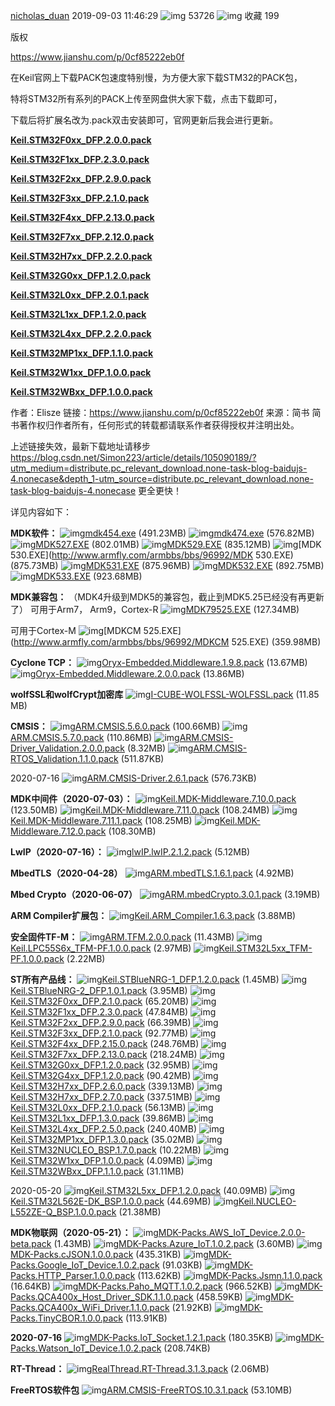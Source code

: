 [nicholas_duan](https://blog.csdn.net/nicholas_duan) 2019-09-03 11:46:29 ![img](https://csdnimg.cn/release/blogv2/dist/pc/img/articleReadEyes.png) 53726 ![img](https://csdnimg.cn/release/blogv2/dist/pc/img/tobarCollect.png) 收藏 199

版权

https://www.jianshu.com/p/0cf85222eb0f

在Keil官网上下载PACK包速度特别慢，为方便大家下载STM32的PACK包，

特将STM32所有系列的PACK上传至网盘供大家下载，点击下载即可，

下载后将扩展名改为.pack双击安装即可，官网更新后我会进行更新。

**[Keil.STM32F0xx_DFP.2.0.0.pack](https://links.jianshu.com/go?to=https%3A%2F%2Fu20384633.ctfile.com%2Ffs%2F20384633-377184535)**      

**[Keil.STM32F1xx_DFP.2.3.0.pack](https://links.jianshu.com/go?to=https%3A%2F%2Fu20384633.ctfile.com%2Ffs%2F20384633-377185154)**

**[Keil.STM32F2xx_DFP.2.9.0.pack](https://links.jianshu.com/go?to=https%3A%2F%2Fu20384633.ctfile.com%2Ffs%2F20384633-377185208)**

**[Keil.STM32F3xx_DFP.2.1.0.pack](https://links.jianshu.com/go?to=https%3A%2F%2Fu20384633.ctfile.com%2Ffs%2F20384633-377185264)**

**[Keil.STM32F4xx_DFP.2.13.0.pack](https://links.jianshu.com/go?to=https%3A%2F%2Fu20384633.ctfile.com%2Ffs%2F20384633-377185474)**

**[Keil.STM32F7xx_DFP.2.12.0.pack](https://links.jianshu.com/go?to=https%3A%2F%2Fu20384633.ctfile.com%2Ffs%2F20384633-389892447)**

**[Keil.STM32H7xx_DFP.2.2.0.pack](https://links.jianshu.com/go?to=https%3A%2F%2Fu20384633.ctfile.com%2Ffs%2F20384633-377185781)**

**[Keil.STM32G0xx_DFP.1.2.0.pack](https://links.jianshu.com/go?to=https%3A%2F%2Fu20384633.ctfile.com%2Ffs%2F20384633-389893586)**

**[Keil.STM32L0xx_DFP.2.0.1.pack](https://links.jianshu.com/go?to=https%3A%2F%2Fu20384633.ctfile.com%2Ffs%2F20384633-377185814)**

**[Keil.STM32L1xx_DFP.1.2.0.pack](https://links.jianshu.com/go?to=https%3A%2F%2Fu20384633.ctfile.com%2Ffs%2F20384633-377185829)**

**[Keil.STM32L4xx_DFP.2.2.0.pack](https://links.jianshu.com/go?to=https%3A%2F%2Fu20384633.ctfile.com%2Ffs%2F20384633-377185949)**

**[Keil.STM32MP1xx_DFP.1.1.0.pack](https://links.jianshu.com/go?to=https%3A%2F%2Fu20384633.ctfile.com%2Ffs%2F20384633-389892580)**

**[Keil.STM32W1xx_DFP.1.0.0.pack](https://links.jianshu.com/go?to=https%3A%2F%2Fu20384633.ctfile.com%2Ffs%2F20384633-377875747)**

**[Keil.STM32WBxx_DFP.1.0.0.pack](https://links.jianshu.com/go?to=https%3A%2F%2Fu20384633.ctfile.com%2Ffs%2F20384633-377875798)**



作者：Elisze
链接：https://www.jianshu.com/p/0cf85222eb0f
来源：简书
简书著作权归作者所有，任何形式的转载都请联系作者获得授权并注明出处。

上述链接失效，最新下载地址请移步 https://blog.csdn.net/Simon223/article/details/105090189/?utm_medium=distribute.pc_relevant_download.none-task-blog-baidujs-4.nonecase&depth_1-utm_source=distribute.pc_relevant_download.none-task-blog-baidujs-4.nonecase 更全更快！

详见内容如下：

**MDK软件：**
![img](https://img-blog.csdnimg.cn/img_convert/275e693ae9f7c97d3631adc4e7f91355.png)[mdk454.exe](http://www.armfly.com/armbbs/bbs/96992/mdk454.exe) (491.23MB)
![img](https://img-blog.csdnimg.cn/img_convert/275e693ae9f7c97d3631adc4e7f91355.png)[mdk474.exe](http://www.armfly.com/armbbs/bbs/96992/mdk474.exe) (576.82MB)
![img](https://img-blog.csdnimg.cn/img_convert/275e693ae9f7c97d3631adc4e7f91355.png)[MDK527.EXE](http://www.armfly.com/armbbs/bbs/96992/MDK527.EXE) (802.01MB)
![img](https://img-blog.csdnimg.cn/img_convert/275e693ae9f7c97d3631adc4e7f91355.png)[MDK529.EXE](http://www.armfly.com/armbbs/bbs/96992/MDK529.EXE) (835.12MB)
![img](https://img-blog.csdnimg.cn/img_convert/275e693ae9f7c97d3631adc4e7f91355.png)[MDK 530.EXE](http://www.armfly.com/armbbs/bbs/96992/MDK 530.EXE) (875.73MB)
![img](https://img-blog.csdnimg.cn/img_convert/275e693ae9f7c97d3631adc4e7f91355.png)[MDK531.EXE](http://www.armfly.com/armbbs/bbs/96992/MDK531.EXE) (875.96MB)
![img](https://img-blog.csdnimg.cn/img_convert/275e693ae9f7c97d3631adc4e7f91355.png)[MDK532.EXE](http://www.armfly.com/armbbs/bbs/96992/MDK532.EXE) (892.75MB)
![img](https://img-blog.csdnimg.cn/img_convert/275e693ae9f7c97d3631adc4e7f91355.png)[MDK533.EXE](http://www.armfly.com/armbbs/bbs/96992/MDK533.EXE) (923.68MB)

**MDK兼容包：**
（MDK4升级到MDK5的兼容包，截止到MDK5.25已经没有再更新了）
可用于Arm7， Arm9，Cortex-R
![img](https://img-blog.csdnimg.cn/img_convert/275e693ae9f7c97d3631adc4e7f91355.png)[MDK79525.EXE](http://www.armfly.com/armbbs/bbs/96992/MDK79525.EXE) (127.34MB)

可用于Cortex-M
![img](https://img-blog.csdnimg.cn/img_convert/275e693ae9f7c97d3631adc4e7f91355.png)[MDKCM 525.EXE](http://www.armfly.com/armbbs/bbs/96992/MDKCM 525.EXE) (359.98MB)

**Cyclone TCP：**
![img](https://img-blog.csdnimg.cn/img_convert/cb1cc0e25dc32a86f5ae85c5055de7e3.png)[Oryx-Embedded.Middleware.1.9.8.pack](http://www.armfly.com/armbbs/bbs/96992/Oryx-Embedded.Middleware.1.9.8.pack) (13.67MB)
![img](https://img-blog.csdnimg.cn/img_convert/cb1cc0e25dc32a86f5ae85c5055de7e3.png)[Oryx-Embedded.Middleware.2.0.0.pack](http://www.armfly.com/armbbs/bbs/96992/Oryx-Embedded.Middleware.2.0.0.pack) (13.86MB)

**wolfSSL和wolfCrypt加密库**
![img](https://img-blog.csdnimg.cn/img_convert/cb1cc0e25dc32a86f5ae85c5055de7e3.png)[I-CUBE-WOLFSSL-WOLFSSL.pack](http://www.armbbs.cn/forum.php?mod=attachment&aid=NjExNzZ8NjJhOGI1Njl8MTU5ODQwOTY2NHw1OHw5OTU5OA%3D%3D) (11.85 MB)

**CMSIS：**
![img](https://img-blog.csdnimg.cn/img_convert/cb1cc0e25dc32a86f5ae85c5055de7e3.png)[ARM.CMSIS.5.6.0.pack](http://www.armfly.com/armbbs/bbs/96992/ARM.CMSIS.5.6.0.pack) (100.66MB)
![img](https://img-blog.csdnimg.cn/img_convert/cb1cc0e25dc32a86f5ae85c5055de7e3.png)[ARM.CMSIS.5.7.0.pack](http://www.armfly.com/armbbs/bbs/96992/ARM.CMSIS.5.7.0.pack) (110.86MB)
![img](https://img-blog.csdnimg.cn/img_convert/cb1cc0e25dc32a86f5ae85c5055de7e3.png)[ARM.CMSIS-Driver_Validation.2.0.0.pack](http://www.armfly.com/armbbs/bbs/96992/ARM.CMSIS-Driver_Validation.2.0.0.pack) (8.32MB)
![img](https://img-blog.csdnimg.cn/img_convert/cb1cc0e25dc32a86f5ae85c5055de7e3.png)[ARM.CMSIS-RTOS_Validation.1.1.0.pack](http://www.armfly.com/armbbs/bbs/96992/ARM.CMSIS-RTOS_Validation.1.1.0.pack) (511.87KB)

2020-07-16
![img](https://img-blog.csdnimg.cn/img_convert/cb1cc0e25dc32a86f5ae85c5055de7e3.png)[ARM.CMSIS-Driver.2.6.1.pack](http://www.armfly.com/armbbs/bbs/96992/ARM.CMSIS-Driver.2.6.1.pack) (576.73KB)

**MDK中间件（2020-07-03）：**
![img](https://img-blog.csdnimg.cn/img_convert/cb1cc0e25dc32a86f5ae85c5055de7e3.png)[Keil.MDK-Middleware.7.10.0.pack](http://www.armfly.com/armbbs/bbs/96992/Keil.MDK-Middleware.7.10.0.pack) (123.50MB)
![img](https://img-blog.csdnimg.cn/img_convert/cb1cc0e25dc32a86f5ae85c5055de7e3.png)[Keil.MDK-Middleware.7.11.0.pack](http://www.armfly.com/armbbs/bbs/96992/Keil.MDK-Middleware.7.11.0.pack) (108.24MB)
![img](https://img-blog.csdnimg.cn/img_convert/cb1cc0e25dc32a86f5ae85c5055de7e3.png)[Keil.MDK-Middleware.7.11.1.pack](http://www.armfly.com/armbbs/bbs/96992/Keil.MDK-Middleware.7.11.1.pack) (108.25MB)
![img](https://img-blog.csdnimg.cn/img_convert/cb1cc0e25dc32a86f5ae85c5055de7e3.png)[Keil.MDK-Middleware.7.12.0.pack](http://www.armfly.com/armbbs/bbs/96992/Keil.MDK-Middleware.7.12.0.pack) (108.30MB)

**LwIP（2020-07-16）：**
![img](https://img-blog.csdnimg.cn/img_convert/cb1cc0e25dc32a86f5ae85c5055de7e3.png)[lwIP.lwIP.2.1.2.pack](http://www.armfly.com/armbbs/bbs/96992/lwIP.lwIP.2.1.2.pack) (5.12MB)

**MbedTLS（2020-04-28）**
![img](https://img-blog.csdnimg.cn/img_convert/cb1cc0e25dc32a86f5ae85c5055de7e3.png)[ARM.mbedTLS.1.6.1.pack](http://www.armfly.com/armbbs/bbs/96992/ARM.mbedTLS.1.6.1.pack) (4.92MB)

**Mbed Crypto（2020-06-07）**
![img](https://img-blog.csdnimg.cn/img_convert/cb1cc0e25dc32a86f5ae85c5055de7e3.png)[ARM.mbedCrypto.3.0.1.pack](http://www.armfly.com/armbbs/bbs/96992/ARM.mbedCrypto.3.0.1.pack) (3.19MB)

**ARM Compiler扩展包：**
![img](https://img-blog.csdnimg.cn/img_convert/cb1cc0e25dc32a86f5ae85c5055de7e3.png)[Keil.ARM_Compiler.1.6.3.pack](http://www.armfly.com/armbbs/bbs/96992/Keil.ARM_Compiler.1.6.3.pack) (3.88MB)

**安全固件TF-M：**
![img](https://img-blog.csdnimg.cn/img_convert/cb1cc0e25dc32a86f5ae85c5055de7e3.png)[ARM.TFM.2.0.0.pack](http://www.armfly.com/armbbs/bbs/96992/ARM.TFM.2.0.0.pack) (11.43MB)
![img](https://img-blog.csdnimg.cn/img_convert/cb1cc0e25dc32a86f5ae85c5055de7e3.png)[Keil.LPC55S6x_TFM-PF.1.0.0.pack](http://www.armfly.com/armbbs/bbs/96992/Keil.LPC55S6x_TFM-PF.1.0.0.pack) (2.97MB)
![img](https://img-blog.csdnimg.cn/img_convert/cb1cc0e25dc32a86f5ae85c5055de7e3.png)[Keil.STM32L5xx_TFM-PF.1.0.0.pack](http://www.armfly.com/armbbs/bbs/96992/Keil.STM32L5xx_TFM-PF.1.0.0.pack) (2.22MB)

**ST所有产品线：**
![img](https://img-blog.csdnimg.cn/img_convert/cb1cc0e25dc32a86f5ae85c5055de7e3.png)[Keil.STBlueNRG-1_DFP.1.2.0.pack](http://www.armfly.com/armbbs/bbs/96992/Keil.STBlueNRG-1_DFP.1.2.0.pack) (1.45MB)
![img](https://img-blog.csdnimg.cn/img_convert/cb1cc0e25dc32a86f5ae85c5055de7e3.png)[Keil.STBlueNRG-2_DFP.1.0.1.pack](http://www.armfly.com/armbbs/bbs/96992/Keil.STBlueNRG-2_DFP.1.0.1.pack) (3.95MB)
![img](https://img-blog.csdnimg.cn/img_convert/cb1cc0e25dc32a86f5ae85c5055de7e3.png)[Keil.STM32F0xx_DFP.2.1.0.pack](http://www.armfly.com/armbbs/bbs/96992/Keil.STM32F0xx_DFP.2.1.0.pack) (65.20MB)
![img](https://img-blog.csdnimg.cn/img_convert/cb1cc0e25dc32a86f5ae85c5055de7e3.png)[Keil.STM32F1xx_DFP.2.3.0.pack](http://www.armfly.com/armbbs/bbs/96992/Keil.STM32F1xx_DFP.2.3.0.pack) (47.84MB)
![img](https://img-blog.csdnimg.cn/img_convert/cb1cc0e25dc32a86f5ae85c5055de7e3.png)[Keil.STM32F2xx_DFP.2.9.0.pack](http://www.armfly.com/armbbs/bbs/96992/Keil.STM32F2xx_DFP.2.9.0.pack) (66.39MB)
![img](https://img-blog.csdnimg.cn/img_convert/cb1cc0e25dc32a86f5ae85c5055de7e3.png)[Keil.STM32F3xx_DFP.2.1.0.pack](http://www.armfly.com/armbbs/bbs/96992/Keil.STM32F3xx_DFP.2.1.0.pack) (92.77MB)
![img](https://img-blog.csdnimg.cn/img_convert/cb1cc0e25dc32a86f5ae85c5055de7e3.png)[Keil.STM32F4xx_DFP.2.15.0.pack](http://www.armfly.com/armbbs/bbs/96992/Keil.STM32F4xx_DFP.2.15.0.pack) (248.76MB)
![img](https://img-blog.csdnimg.cn/img_convert/cb1cc0e25dc32a86f5ae85c5055de7e3.png)[Keil.STM32F7xx_DFP.2.13.0.pack](http://www.armfly.com/armbbs/bbs/96992/Keil.STM32F7xx_DFP.2.13.0.pack) (218.24MB)
![img](https://img-blog.csdnimg.cn/img_convert/cb1cc0e25dc32a86f5ae85c5055de7e3.png)[Keil.STM32G0xx_DFP.1.2.0.pack](http://www.armfly.com/armbbs/bbs/96992/Keil.STM32G0xx_DFP.1.2.0.pack) (32.95MB)
![img](https://img-blog.csdnimg.cn/img_convert/cb1cc0e25dc32a86f5ae85c5055de7e3.png)[Keil.STM32G4xx_DFP.1.2.0.pack](http://www.armfly.com/armbbs/bbs/96992/Keil.STM32G4xx_DFP.1.2.0.pack) (90.42MB)
![img](https://img-blog.csdnimg.cn/img_convert/cb1cc0e25dc32a86f5ae85c5055de7e3.png)[Keil.STM32H7xx_DFP.2.6.0.pack](http://www.armfly.com/armbbs/bbs/96992/Keil.STM32H7xx_DFP.2.6.0.pack) (339.13MB)
![img](https://img-blog.csdnimg.cn/img_convert/cb1cc0e25dc32a86f5ae85c5055de7e3.png)[Keil.STM32H7xx_DFP.2.7.0.pack](http://www.armfly.com/armbbs/bbs/96992/Keil.STM32H7xx_DFP.2.7.0.pack) (337.51MB)
![img](https://img-blog.csdnimg.cn/img_convert/cb1cc0e25dc32a86f5ae85c5055de7e3.png)[Keil.STM32L0xx_DFP.2.1.0.pack](http://www.armfly.com/armbbs/bbs/96992/Keil.STM32L0xx_DFP.2.1.0.pack) (56.13MB)
![img](https://img-blog.csdnimg.cn/img_convert/cb1cc0e25dc32a86f5ae85c5055de7e3.png)[Keil.STM32L1xx_DFP.1.3.0.pack](http://www.armfly.com/armbbs/bbs/96992/Keil.STM32L1xx_DFP.1.3.0.pack) (39.86MB)
![img](https://img-blog.csdnimg.cn/img_convert/cb1cc0e25dc32a86f5ae85c5055de7e3.png)[Keil.STM32L4xx_DFP.2.5.0.pack](http://www.armfly.com/armbbs/bbs/96992/Keil.STM32L4xx_DFP.2.5.0.pack) (240.40MB)
![img](https://img-blog.csdnimg.cn/img_convert/cb1cc0e25dc32a86f5ae85c5055de7e3.png)[Keil.STM32MP1xx_DFP.1.3.0.pack](http://www.armfly.com/armbbs/bbs/96992/Keil.STM32MP1xx_DFP.1.3.0.pack) (35.02MB)
![img](https://img-blog.csdnimg.cn/img_convert/cb1cc0e25dc32a86f5ae85c5055de7e3.png)[Keil.STM32NUCLEO_BSP.1.7.0.pack](http://www.armfly.com/armbbs/bbs/96992/Keil.STM32NUCLEO_BSP.1.7.0.pack) (10.22MB)
![img](https://img-blog.csdnimg.cn/img_convert/cb1cc0e25dc32a86f5ae85c5055de7e3.png)[Keil.STM32W1xx_DFP.1.0.0.pack](http://www.armfly.com/armbbs/bbs/96992/Keil.STM32W1xx_DFP.1.0.0.pack) (4.09MB)
![img](https://img-blog.csdnimg.cn/img_convert/cb1cc0e25dc32a86f5ae85c5055de7e3.png)[Keil.STM32WBxx_DFP.1.1.0.pack](http://www.armfly.com/armbbs/bbs/96992/Keil.STM32WBxx_DFP.1.1.0.pack) (31.11MB)

2020-05-20
![img](https://img-blog.csdnimg.cn/img_convert/cb1cc0e25dc32a86f5ae85c5055de7e3.png)[Keil.STM32L5xx_DFP.1.2.0.pack](http://www.armfly.com/armbbs/bbs/96992/Keil.STM32L5xx_DFP.1.2.0.pack) (40.09MB)
![img](https://img-blog.csdnimg.cn/img_convert/cb1cc0e25dc32a86f5ae85c5055de7e3.png)[Keil.STM32L562E-DK_BSP.1.0.0.pack](http://www.armfly.com/armbbs/bbs/96992/Keil.STM32L562E-DK_BSP.1.0.0.pack) (44.69MB)
![img](https://img-blog.csdnimg.cn/img_convert/cb1cc0e25dc32a86f5ae85c5055de7e3.png)[Keil.NUCLEO-L552ZE-Q_BSP.1.0.0.pack](http://www.armfly.com/armbbs/bbs/96992/Keil.NUCLEO-L552ZE-Q_BSP.1.0.0.pack) (21.38MB)

**MDK物联网（2020-05-21）：**
![img](https://img-blog.csdnimg.cn/img_convert/cb1cc0e25dc32a86f5ae85c5055de7e3.png)[MDK-Packs.AWS_IoT_Device.2.0.0-beta.pack](http://www.armfly.com/armbbs/bbs/96992/MDK-Packs.AWS_IoT_Device.2.0.0-beta.pack) (1.43MB)
![img](https://img-blog.csdnimg.cn/img_convert/cb1cc0e25dc32a86f5ae85c5055de7e3.png)[MDK-Packs.Azure_IoT.1.0.2.pack](http://www.armfly.com/armbbs/bbs/96992/MDK-Packs.Azure_IoT.1.0.2.pack) (3.60MB)
![img](https://img-blog.csdnimg.cn/img_convert/cb1cc0e25dc32a86f5ae85c5055de7e3.png)[MDK-Packs.cJSON.1.0.0.pack](http://www.armfly.com/armbbs/bbs/96992/MDK-Packs.cJSON.1.0.0.pack) (435.31KB)
![img](https://img-blog.csdnimg.cn/img_convert/cb1cc0e25dc32a86f5ae85c5055de7e3.png)[MDK-Packs.Google_IoT_Device.1.0.2.pack](http://www.armfly.com/armbbs/bbs/96992/MDK-Packs.Google_IoT_Device.1.0.2.pack) (91.03KB)
![img](https://img-blog.csdnimg.cn/img_convert/cb1cc0e25dc32a86f5ae85c5055de7e3.png)[MDK-Packs.HTTP_Parser.1.0.0.pack](http://www.armfly.com/armbbs/bbs/96992/MDK-Packs.HTTP_Parser.1.0.0.pack) (113.62KB)
![img](https://img-blog.csdnimg.cn/img_convert/cb1cc0e25dc32a86f5ae85c5055de7e3.png)[MDK-Packs.Jsmn.1.1.0.pack](http://www.armfly.com/armbbs/bbs/96992/MDK-Packs.Jsmn.1.1.0.pack) (16.64KB)
![img](https://img-blog.csdnimg.cn/img_convert/cb1cc0e25dc32a86f5ae85c5055de7e3.png)[MDK-Packs.Paho_MQTT.1.0.2.pack](http://www.armfly.com/armbbs/bbs/96992/MDK-Packs.Paho_MQTT.1.0.2.pack) (966.52KB)
![img](https://img-blog.csdnimg.cn/img_convert/cb1cc0e25dc32a86f5ae85c5055de7e3.png)[MDK-Packs.QCA400x_Host_Driver_SDK.1.1.0.pack](http://www.armfly.com/armbbs/bbs/96992/MDK-Packs.QCA400x_Host_Driver_SDK.1.1.0.pack) (458.59KB)
![img](https://img-blog.csdnimg.cn/img_convert/cb1cc0e25dc32a86f5ae85c5055de7e3.png)[MDK-Packs.QCA400x_WiFi_Driver.1.1.0.pack](http://www.armfly.com/armbbs/bbs/96992/MDK-Packs.QCA400x_WiFi_Driver.1.1.0.pack) (21.92KB)
![img](https://img-blog.csdnimg.cn/img_convert/cb1cc0e25dc32a86f5ae85c5055de7e3.png)[MDK-Packs.TinyCBOR.1.0.0.pack](http://www.armfly.com/armbbs/bbs/96992/MDK-Packs.TinyCBOR.1.0.0.pack) (113.91KB)

**2020-07-16**
![img](https://img-blog.csdnimg.cn/img_convert/cb1cc0e25dc32a86f5ae85c5055de7e3.png)[MDK-Packs.IoT_Socket.1.2.1.pack](http://www.armfly.com/armbbs/bbs/96992/MDK-Packs.IoT_Socket.1.2.1.pack) (180.35KB)
![img](https://img-blog.csdnimg.cn/img_convert/cb1cc0e25dc32a86f5ae85c5055de7e3.png)[MDK-Packs.Watson_IoT_Device.1.0.2.pack](http://www.armfly.com/armbbs/bbs/96992/MDK-Packs.Watson_IoT_Device.1.0.2.pack) (208.74KB)

**RT-Thread：**
![img](https://img-blog.csdnimg.cn/img_convert/cb1cc0e25dc32a86f5ae85c5055de7e3.png)[RealThread.RT-Thread.3.1.3.pack](http://www.armfly.com/armbbs/bbs/96992/RealThread.RT-Thread.3.1.3.pack) (2.06MB)


**FreeRTOS软件包**
![img](https://img-blog.csdnimg.cn/img_convert/cb1cc0e25dc32a86f5ae85c5055de7e3.png)[ARM.CMSIS-FreeRTOS.10.3.1.pack](http://www.armfly.com/armbbs/bbs/96992/ARM.CMSIS-FreeRTOS.10.3.1.pack) (53.10MB)

 